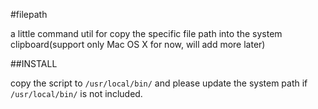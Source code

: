 #filepath

a little command util for copy the specific file path into the system clipboard(support only Mac OS X for now, will add more later)

##INSTALL

copy the script to `/usr/local/bin/` and please update the system path if `/usr/local/bin/` is not included.
